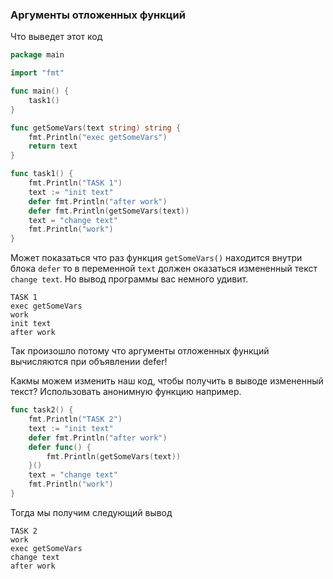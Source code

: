 ### Аргументы отложенных функций


Что выведет этот код
```go
package main

import "fmt"

func main() {
	task1()
}

func getSomeVars(text string) string {
	fmt.Println("exec getSomeVars")
	return text
}

func task1() {
	fmt.Println("TASK 1")
	text := "init text"
	defer fmt.Println("after work")
	defer fmt.Println(getSomeVars(text))
	text = "change text"
	fmt.Println("work")
}
```

Может показаться что раз функция `getSomeVars()` находится внутри блока `defer` то в переменной `text` должен оказаться 
измененный текст `change text`. Но вывод программы вас немного удивит.

```
TASK 1
exec getSomeVars
work
init text
after work
```

Так произошло потому что аргументы отложенных функций вычисляются при объявлении defer!

Какмы можем изменить наш код, чтобы получить в выводе измененный текст?
Использовать анонимную функцию например.

```go
func task2() {
	fmt.Println("TASK 2")
	text := "init text"
	defer fmt.Println("after work")
	defer func() {
		fmt.Println(getSomeVars(text))
	}()
	text = "change text"
	fmt.Println("work")
}
```

Тогда мы получим следующий вывод

```
TASK 2
work
exec getSomeVars
change text
after work
```